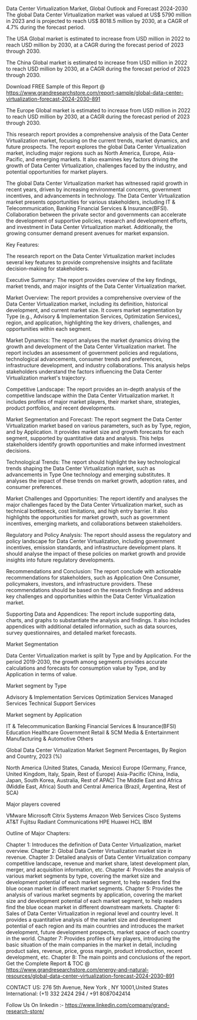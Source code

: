 Data Center Virtualization Market, Global Outlook and Forecast 2024-2030
The global Data Center Virtualization market was valued at US$ 5790 million in 2023 and is projected to reach US$ 8018.5 million by 2030, at a CAGR of 4.7% during the forecast period.

The USA Global market is estimated to increase from USD million in 2022 to reach USD million by 2030, at a CAGR during the forecast period of 2023 through 2030.

The China Global market is estimated to increase from USD million in 2022 to reach USD million by 2030, at a CAGR during the forecast period of 2023 through 2030.

Download FREE Sample of this Report @ https://www.grandresearchstore.com/report-sample/global-data-center-virtualization-forecast-2024-2030-891

The Europe Global market is estimated to increase from USD million in 2022 to reach USD million by 2030, at a CAGR during the forecast period of 2023 through 2030.

This research report provides a comprehensive analysis of the Data Center Virtualization market, focusing on the current trends, market dynamics, and future prospects. The report explores the global Data Center Virtualization market, including major regions such as North America, Europe, Asia-Pacific, and emerging markets. It also examines key factors driving the growth of Data Center Virtualization, challenges faced by the industry, and potential opportunities for market players.

The global Data Center Virtualization market has witnessed rapid growth in recent years, driven by increasing environmental concerns, government incentives, and advancements in technology. The Data Center Virtualization market presents opportunities for various stakeholders, including IT & Telecommunication, Banking Financial Services & Insurance(BFSI). Collaboration between the private sector and governments can accelerate the development of supportive policies, research and development efforts, and investment in Data Center Virtualization market. Additionally, the growing consumer demand present avenues for market expansion.

Key Features:

The research report on the Data Center Virtualization market includes several key features to provide comprehensive insights and facilitate decision-making for stakeholders.

Executive Summary: The report provides overview of the key findings, market trends, and major insights of the Data Center Virtualization market.

Market Overview: The report provides a comprehensive overview of the Data Center Virtualization market, including its definition, historical development, and current market size. It covers market segmentation by Type (e.g., Advisory & Implementation Services, Optimization Services), region, and application, highlighting the key drivers, challenges, and opportunities within each segment.

Market Dynamics: The report analyses the market dynamics driving the growth and development of the Data Center Virtualization market. The report includes an assessment of government policies and regulations, technological advancements, consumer trends and preferences, infrastructure development, and industry collaborations. This analysis helps stakeholders understand the factors influencing the Data Center Virtualization market's trajectory.

Competitive Landscape: The report provides an in-depth analysis of the competitive landscape within the Data Center Virtualization market. It includes profiles of major market players, their market share, strategies, product portfolios, and recent developments.

Market Segmentation and Forecast: The report segment the Data Center Virtualization market based on various parameters, such as by Type, region, and by Application. It provides market size and growth forecasts for each segment, supported by quantitative data and analysis. This helps stakeholders identify growth opportunities and make informed investment decisions.

Technological Trends: The report should highlight the key technological trends shaping the Data Center Virtualization market, such as advancements in Type One technology and emerging substitutes. It analyses the impact of these trends on market growth, adoption rates, and consumer preferences.

Market Challenges and Opportunities: The report identify and analyses the major challenges faced by the Data Center Virtualization market, such as technical bottleneck, cost limitations, and high entry barrier. It also highlights the opportunities for market growth, such as government incentives, emerging markets, and collaborations between stakeholders.

Regulatory and Policy Analysis: The report should assess the regulatory and policy landscape for Data Center Virtualization, including government incentives, emission standards, and infrastructure development plans. It should analyse the impact of these policies on market growth and provide insights into future regulatory developments.

Recommendations and Conclusion: The report conclude with actionable recommendations for stakeholders, such as Application One Consumer, policymakers, investors, and infrastructure providers. These recommendations should be based on the research findings and address key challenges and opportunities within the Data Center Virtualization market.

Supporting Data and Appendices: The report include supporting data, charts, and graphs to substantiate the analysis and findings. It also includes appendices with additional detailed information, such as data sources, survey questionnaires, and detailed market forecasts.

Market Segmentation

Data Center Virtualization market is split by Type and by Application. For the period 2019-2030, the growth among segments provides accurate calculations and forecasts for consumption value by Type, and by Application in terms of value.

Market segment by Type

Advisory & Implementation Services
Optimization Services
Managed Services
Technical Support Services

Market segment by Application

IT & Telecommunication
Banking Financial Services & Insurance(BFSI)
Education
Healthcare
Government
Retail & SCM
Media & Entertainment
Manufacturing & Automotive
Others

Global Data Center Virtualization Market Segment Percentages, By Region and Country, 2023 (%)

North America (United States, Canada, Mexico)
Europe (Germany, France, United Kingdom, Italy, Spain, Rest of Europe)
Asia-Pacific (China, India, Japan, South Korea, Australia, Rest of APAC)
The Middle East and Africa (Middle East, Africa)
South and Central America (Brazil, Argentina, Rest of SCA)

Major players covered

VMware
Microsoft
Citrix Systems
Amazon Web Services
Cisco Systems
AT&T
Fujitsu
Radiant Communications
HPE
Huawei
HCL
IBM

Outline of Major Chapters:

Chapter 1: Introduces the definition of Data Center Virtualization, market overview.
Chapter 2: Global Data Center Virtualization market size in revenue.
Chapter 3: Detailed analysis of Data Center Virtualization company competitive landscape, revenue and market share, latest development plan, merger, and acquisition information, etc.
Chapter 4: Provides the analysis of various market segments by type, covering the market size and development potential of each market segment, to help readers find the blue ocean market in different market segments.
Chapter 5: Provides the analysis of various market segments by application, covering the market size and development potential of each market segment, to help readers find the blue ocean market in different downstream markets.
Chapter 6: Sales of Data Center Virtualization in regional level and country level. It provides a quantitative analysis of the market size and development potential of each region and its main countries and introduces the market development, future development prospects, market space of each country in the world.
Chapter 7: Provides profiles of key players, introducing the basic situation of the main companies in the market in detail, including product sales, revenue, price, gross margin, product introduction, recent development, etc.
Chapter 8: The main points and conclusions of the report.
Get the Complete Report & TOC @ https://www.grandresearchstore.com/energy-and-natural-resources/global-data-center-virtualization-forecast-2024-2030-891

CONTACT US:
276 5th Avenue, New York , NY 10001,United States
International: (+1) 332 2424 294 / +91 8087042414

Follow Us On linkedin :- https://www.linkedin.com/company/grand-research-store/
